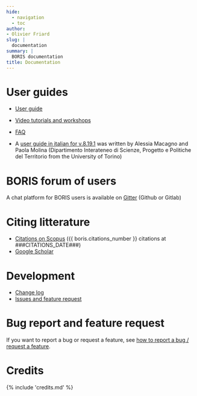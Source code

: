 ```yaml
---
hide:
  - navigation
  - toc
author:
- Olivier Friard
slug: |
  documentation
summary: |
  BORIS documentation
title: Documentation
---
```


# User guides


-   [User guide](http://www.boris.unito.it/user_guide)

-   [Video tutorials and workshops](video_tutorials.md)

-   [FAQ](faq.md)

-   A [user guide in italian for v.8.19.1](http://www.boris.unito.it/static/BORIS_manuale_italiano-2023.3.pdf)
    was written by Alessia Macagno and Paola Molina (Dipartimento Interateneo di Scienze, Progetto e Politiche del Territorio from the University of Torino)

# BORIS forum of users

A chat platform for BORIS users is available on [Gitter](https://app.gitter.im/#/room/#BORIS_software_Lobby:gitter.im) (Github or Gitlab)


# Citing litterature


-   [Citations on Scopus](citations.md) ({{ boris.citations_number }} citations at \#\#\#CITATIONS\_DATE\#\#\#)
-   [Google Scholar](https://scholar.google.com/scholar?hl=en&as_sdt=2005&sciodt=0,5&cites=15449571356090273018&scipsc=&q=&scisbd=1)

# Development


-   [Change log](https://github.com/olivierfriard/BORIS/wiki/BORIS-change-log-v.8)
-   [Issues and feature request](https://github.com/olivierfriard/BORIS/issues)

# Bug report and feature request

If you want to report a bug or request a feature, see [how to report a bug / request a feature](report_a_bug.md).

# Credits


{% include 'credits.md' %}
